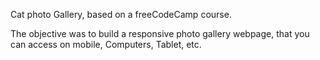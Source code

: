 Cat photo Gallery, based on a freeCodeCamp course.

The objective was to build a responsive photo gallery webpage, that you can access on mobile, Computers, Tablet, etc.